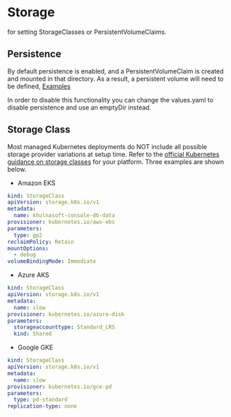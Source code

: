 # Storage

for setting StorageClasses or PersistentVolumeClaims.

## Persistence

By default persistence is enabled, and a PersistentVolumeClaim is created and mounted in that directory. As a result, a persistent volume will need to be defined, [Examples](https://kubernetes.io/docs/user-guide/persistent-volumes/)

In order to disable this functionality you can change the values.yaml to disable persistence and use an emptyDir instead.

## Storage Class

 Most managed Kubernetes deployments do NOT include all possible storage provider variations at setup time. Refer to the [official Kubernetes guidance on storage classes](https://kubernetes.io/docs/concepts/storage/storage-classes/) for your platform. Three examples are shown below.

* Amazon EKS

```yaml
kind: StorageClass
apiVersion: storage.k8s.io/v1
metadata:
  name: khulnasoft-console-db-data
provisioner: kubernetes.io/aws-ebs
parameters:
  type: gp2
reclaimPolicy: Retain
mountOptions:
  - debug
volumeBindingMode: Immediate
  ```

* Azure AKS

```yaml
kind: StorageClass
apiVersion: storage.k8s.io/v1
metadata:
  name: slow
provisioner: kubernetes.io/azure-disk
parameters:
  storageaccounttype: Standard_LRS
  kind: Shared
```

* Google GKE

```yaml
kind: StorageClass
apiVersion: storage.k8s.io/v1
metadata:
  name: slow
provisioner: kubernetes.io/gce-pd
parameters:
  type: pd-standard
replication-type: none
```